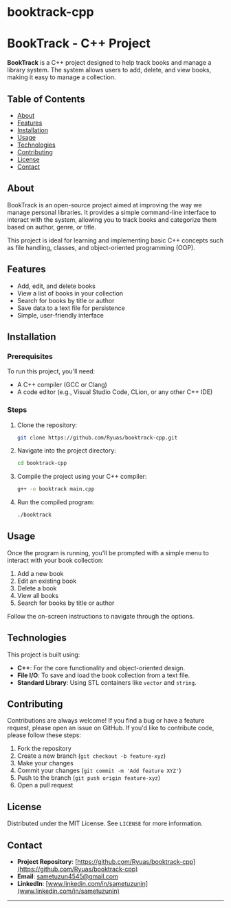 # booktrack-cpp
# BookTrack - C++ Project

**BookTrack** is a C++ project designed to help track books and manage a library system. The system allows users to add, delete, and view books, making it easy to manage a collection.

## Table of Contents

- [About](#about)
- [Features](#features)
- [Installation](#installation)
- [Usage](#usage)
- [Technologies](#technologies)
- [Contributing](#contributing)
- [License](#license)
- [Contact](#contact)

## About

BookTrack is an open-source project aimed at improving the way we manage personal libraries. It provides a simple command-line interface to interact with the system, allowing you to track books and categorize them based on author, genre, or title.

This project is ideal for learning and implementing basic C++ concepts such as file handling, classes, and object-oriented programming (OOP).

## Features

- Add, edit, and delete books
- View a list of books in your collection
- Search for books by title or author
- Save data to a text file for persistence
- Simple, user-friendly interface

## Installation

### Prerequisites

To run this project, you'll need:

- A C++ compiler (GCC or Clang)
- A code editor (e.g., Visual Studio Code, CLion, or any other C++ IDE)

### Steps

1. Clone the repository:

    ```bash
    git clone https://github.com/Ryuas/booktrack-cpp.git
    ```

2. Navigate into the project directory:

    ```bash
    cd booktrack-cpp
    ```

3. Compile the project using your C++ compiler:

    ```bash
    g++ -o booktrack main.cpp
    ```

4. Run the compiled program:

    ```bash
    ./booktrack
    ```

## Usage

Once the program is running, you'll be prompted with a simple menu to interact with your book collection:

1. Add a new book
2. Edit an existing book
3. Delete a book
4. View all books
5. Search for books by title or author

Follow the on-screen instructions to navigate through the options.

## Technologies

This project is built using:

- **C++**: For the core functionality and object-oriented design.
- **File I/O**: To save and load the book collection from a text file.
- **Standard Library**: Using STL containers like `vector` and `string`.

## Contributing

Contributions are always welcome! If you find a bug or have a feature request, please open an issue on GitHub. If you'd like to contribute code, please follow these steps:

1. Fork the repository
2. Create a new branch (`git checkout -b feature-xyz`)
3. Make your changes
4. Commit your changes (`git commit -m 'Add feature XYZ'`)
5. Push to the branch (`git push origin feature-xyz`)
6. Open a pull request

## License

Distributed under the MIT License. See `LICENSE` for more information.

## Contact

- **Project Repository**: [https://github.com/Ryuas/booktrack-cpp](https://github.com/Ryuas/booktrack-cpp)
- **Email**: [sametuzun4545@gmail.com](mailto:sametuzun4545@gmail.com)
- **LinkedIn**: [www.linkedin.com/in/sametuzunin](www.linkedin.com/in/sametuzunin)

---



